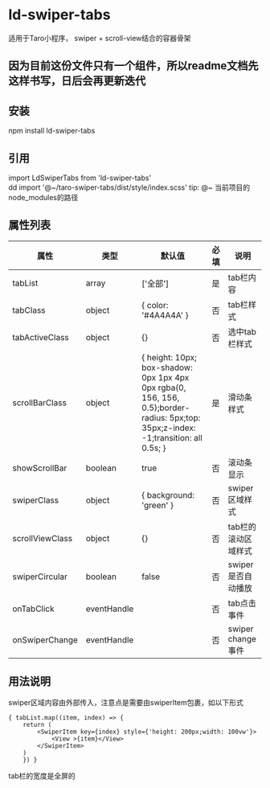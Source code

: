 # ld-swiper-tabs
适用于Taro小程序， swiper + scroll-view结合的容器骨架

## 因为目前这份文件只有一个组件，所以readme文档先这样书写，日后会再更新迭代

## 安装
npm install ld-swiper-tabs

## 引用
import LdSwiperTabs from 'ld-swiper-tabs' <br>dd
import '@~/taro-swiper-tabs/dist/style/index.scss'     tip: @~ 当前项目的node_modules的路径

## 属性列表

属性 | 类型 | 默认值 | 必填 | 说明
---- | --- | --- | --- | --- 
tabList | array | ['全部'] | 是 | tab栏内容
tabClass |  object | { color: '#4A4A4A' } | 否 | tab栏样式
tabActiveClass |  object | {} | 否 | 选中tab栏样式
scrollBarClass |  object | { height: 10px; box-shadow: 0px 1px 4px 0px rgba(0, 156, 156, 0.5);border-radius: 5px;top: 35px;z-index: -1;transition: all 0.5s; } | 是 | 滑动条样式
showScrollBar |  boolean | true | 否 | 滚动条显示
swiperClass |  object | { background: 'green' } | 否 | swiper区域样式
scrollViewClass |  object | {} | 否 | tab栏的滚动区域样式
swiperCircular |  boolean | false | 否 | swiper是否自动播放
onTabClick |  eventHandle |  | 否 | tab点击事件
onSwiperChange |  eventHandle |  | 否 | swiper change事件

## 用法说明
swiper区域内容由外部传入，注意点是需要由swiperItem包裹，如以下形式
``` 
{ tabList.map((item, index) => {
    return (
        <SwiperItem key={index} style={'height: 200px;width: 100vw'}>
            <View >{item}</View>
        </SwiperItem>
    )
    }) }
```
tab栏的宽度是全屏的



